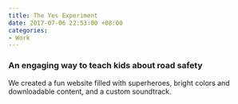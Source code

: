 ```yaml
---
title: The Yes Experiment
date: 2017-07-06 22:53:00 +08:00
categories:
- Work
---
```


<h3>An engaging way to teach kids about road safety</h3>

<p>We created a fun website filled with superheroes, bright colors and downloadable content, and a custom soundtrack.</p>

<div class="whitespace"></div>